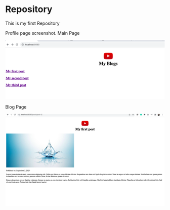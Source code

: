 # Repository
 This is my first Repository 

Profile page screenshot. 
Main Page

![Web-ProfilePage](https://github.com/snehal-bit/Repository/blob/main/eleventy-blog/eleventy-img.png)

Blog Page

![Web-ProfilePage](https://github.com/snehal-bit/Repository/blob/main/eleventy-blog/eleventy-blog.png)